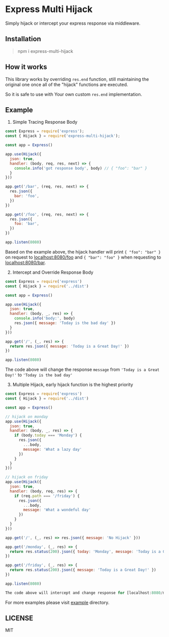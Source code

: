 # Express Multi Hijack

Simply hijack or intercept your express response via middleware.

## Installation

> npm i express-multi-hijack

## How it works

This library works by overriding `res.end` function, still maintaining the original one once all of the "hijack" functions are executed.

So it is safe to use with Your own custom `res.end` implementation.

## Example


1. Simple Tracing Response Body
```js
const Express = require('express');
const { Hijack } = require('express-multi-hijack');

const app = Express()

app.use(Hijack({
  json: true,
  handler: (body, req, res, next) => {
    console.info('got response body', body) // { "foo": "bar" }
  }
}))

app.get('/bar', (req, res, next) => {
  res.json({
    bar: 'foo',
  })
})

app.get('/foo', (req, res, next) => {
  res.json({
    foo: 'bar',
  })
})

app.listen(8080)
```

Based on the example above, the hijack handler will print `{ "foo": "bar" }` on request to [localhost:8080/foo](http://localhost:8080/foo) and `{ "bar": "foo" }` when requesting to [localhost:8080/bar](http://localhost:8080/bar).

2. Intercept and Override Response Body

```js
const Express = require('express')
const { Hijack } = require('../dist')

const app = Express()

app.use(Hijack({
  json: true,
  handler: (body, _, res) => {
    console.info('body:', body)
    res.json({ message: 'Today is the bad day' })
  }
}))

app.get('/', (_, res) => {
  return res.json({ message: 'Today is a Great Day!' })
})

app.listen(8080)
```

The code above will change the response `message` from `'Today is a Great Day!'` to `'Today is the bad day'`

3. Multiple Hijack, early hijack function is the highest priority

```js
const Express = require('express')
const { Hijack } = require('../dist')

const app = Express()

// hijack on monday
app.use(Hijack({
  json: true,
  handler: (body, _, res) => {
    if (body.today === 'Monday') {
      res.json({
        ...body,
        message: 'What a lazy day'
      })
    }
  }
}))

// hijack on friday
app.use(Hijack({
  json: true,
  handler: (body, req, res) => {
    if (req.path === '/friday') {
      res.json({
        ...body,
        message: 'What a wondeful day'
      })
    }
  }
}))

app.get('/', (_, res) => res.json({ message: 'No Hijack' }))

app.get('/monday', (_, res) => {
  return res.status(200).json({ today: 'Monday', message: 'Today is a Great Day!' })
})

app.get('/friday', (_, res) => {
  return res.status(200).json({ message: 'Today is a Great Day!' })
})

app.listen(8080)

The code above will intercept and change response for [localhost:8080/monday](http://localhost:8080/monday) to `{today: 'Moday', message: 'What a lazy day'}`, and [localhost:8080/friday](http://localhost:8080/friday) to `{message: 'What a wondeful day'}`
```


For more examples please visit [example](https://github.com/slaveofcode/express-multi-hijack/tree/master/example) directory.

## LICENSE
MIT